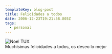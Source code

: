 ```yaml
---
templateKey: blog-post
title: Felicidades a todos
date: 2006-12-23T19:21:58.805Z
tags:
  - personal
---
```

![Noel TUX](https://i1.wp.com/www.javiermaties.com/sipuedo/wp-content/uploads/2006/12/noel.thumbnail.jpg)\
Muchí­simas felicidades a todos, os deseo lo mejor